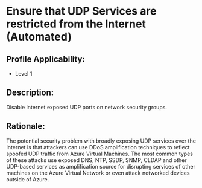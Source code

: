 # Ensure that UDP Services are restricted from the Internet (Automated)

## Profile Applicability:

- Level 1

## Description:

Disable Internet exposed UDP ports on network security groups.

## Rationale:

The potential security problem with broadly exposing UDP services over the Internet is that attackers can use DDoS amplification techniques to reflect spoofed UDP traffic from Azure Virtual Machines. The most common types of these attacks use exposed DNS, NTP, SSDP, SNMP, CLDAP and other UDP-based services as amplification source for disrupting services of other machines on the Azure Virtual Network or even attack networked devices outside of Azure.